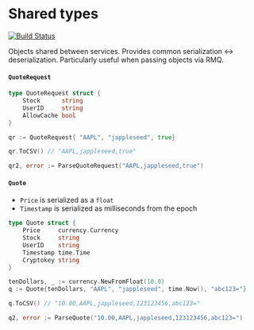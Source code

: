 Shared types
====
[![Build Status](https://travis-ci.org/DistributedDesigns/shared_types.svg?branch=master)](https://travis-ci.org/DistributedDesigns/shared_types)

Objects shared between services. Provides common serialization <-> deserialization. Particularly useful when passing objects via RMQ.

#### `QuoteRequest`
```go
type QuoteRequest struct {
	Stock      string
	UserID     string
	AllowCache bool
}

qr := QuoteRequest{ "AAPL", "jappleseed", true}

qr.ToCSV() // "AAPL,jappleseed,true"

qr2, error := ParseQuoteRequest("AAPL,jappleseed,true")
```

#### `Quote`
- `Price` is serialized as a `float`
- `Timestamp` is serialized as milliseconds from the epoch

```go
type Quote struct {
	Price     currency.Currency
	Stock     string
	UserID    string
	Timestamp time.Time
	Cryptokey string
}

tenDollars, _ := currency.NewFromFloat(10.0)
q := Quote{tenDollars, "AAPL", "jappleseed", time.Now(), "abc123="}

q.ToCSV() // "10.00,AAPL,jappleseed,123123456,abc123="

q2, error := ParseQuote("10.00,AAPL,jappleseed,123123456,abc123=")
```
